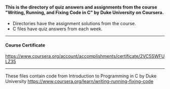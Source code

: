 #### This is the directory of quiz answers and assignments from the course "Writing, Running, and Fixing Code in C" by Duke University on Coursera. ####



* Directories have the assignment solutions from the course.
* C files have quiz answers from each week.

------------------------------------------------------------

#### Course Certificate ####
https://www.coursera.org/account/accomplishments/certificate/2VC5SWFULZ35

------------------------------------------------------------

These files contain code from
Introduction to Programming in C by Duke University
https://www.coursera.org/learn/writing-running-fixing-code




